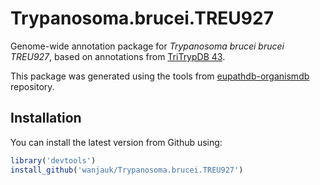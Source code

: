 # Trypanosoma.brucei.TREU927

Genome-wide annotation package for *Trypanosoma brucei brucei TREU927*, based on
annotations from [TriTrypDB 43](http://tritrypdb.org/tritrypdb/).

This package was generated using the tools from
[eupathdb-organismdb](https://github.com/elsayed-lab/eupathdb-organismdb) repository.

Installation
------------

You can install the latest version from Github using:

``` r
library('devtools')
install_github('wanjauk/Trypanosoma.brucei.TREU927')
```

